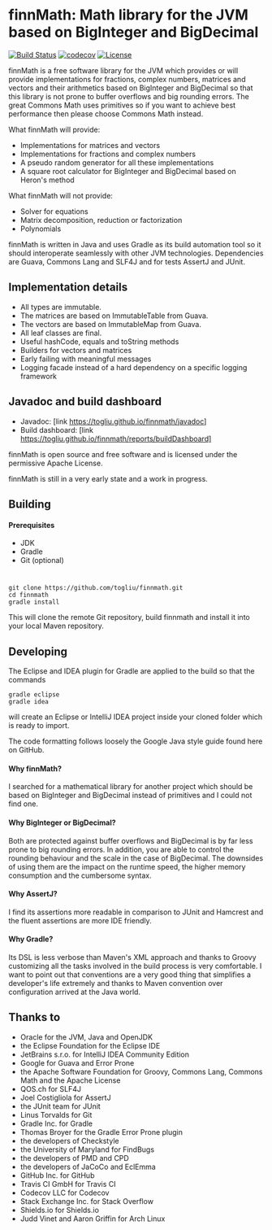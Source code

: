 # finnMath: Math library for the JVM based on BigInteger and BigDecimal

[![Build Status](https://travis-ci.org/togliu/finnmath.svg?branch=master)](https://travis-ci.org/togliu/finnmath)
[![codecov](https://codecov.io/gh/togliu/finnmath/branch/master/graph/badge.svg)](https://codecov.io/gh/togliu/finnmath)
[![License](https://img.shields.io/badge/license-Apache%20License%202.0-blue.svg)](http://shields.io)

finnMath is a free software library for the JVM which provides or will provide implementations for fractions, 
complex numbers, matrices and vectors and their arithmetics based on BigInteger and BigDecimal so that this 
library is not prone to buffer overflows and big rounding errors. The great Commons Math uses primitives 
so if you want to achieve best performance then please choose Commons Math instead.

What finnMath will provide:
* Implementations for matrices and vectors
* Implementations for fractions and complex numbers
* A pseudo random generator for all these implementations
* A square root calculator for BigInteger and BigDecimal based on Heron's method

What finnMath will not provide:
* Solver for equations
* Matrix decomposition, reduction or factorization
* Polynomials

finnMath is written in Java and uses Gradle as its build automation tool so it should interoperate seamlessly with 
other JVM technologies. Dependencies are Guava, Commons Lang and SLF4J and for tests AssertJ and JUnit.

## Implementation details
* All types are immutable.
* The matrices are based on ImmutableTable from Guava.
* The vectors are based on ImmutableMap from Guava.
* All leaf classes are final.
* Useful hashCode, equals and toString methods
* Builders for vectors and matrices
* Early failing with meaningful messages
* Logging facade instead of a hard dependency on a specific logging framework

## Javadoc and build dashboard
* Javadoc: [link https://togliu.github.io/finnmath/javadoc]
* Build dashboard: [link https://togliu.github.io/finnmath/reports/buildDashboard]

finnMath is open source and free software and is licensed under the permissive Apache License.

finnMath is still in a very early state and a work in progress.

## Building

#### Prerequisites
* JDK
* Gradle
* Git (optional)
#
    git clone https://github.com/togliu/finnmath.git
    cd finnmath
    gradle install

This will clone the remote Git repository, build finnmath and install it into your local Maven repository.

## Developing

The Eclipse and IDEA plugin for Gradle are applied to the build so that the commands

    gradle eclipse
    gradle idea

will create an Eclipse or IntelliJ IDEA project inside your cloned folder which is ready to import.

The code formatting follows loosely the Google Java style guide found here on GitHub.    

#### Why finnMath?
I searched for a mathematical library for another project which should be based on BigInteger and BigDecimal instead 
of primitives and I could not find one.

#### Why BigInteger or BigDecimal?
Both are protected against buffer overflows and BigDecimal is by far less prone to big rounding errors. In addition, 
you are able to control the rounding behaviour and the scale in the case of BigDecimal. The downsides of using them 
are the impact on the runtime speed, the higher memory consumption and the cumbersome syntax. 

#### Why AssertJ?
I find its assertions more readable in comparison to JUnit and Hamcrest and the fluent assertions are more IDE 
friendly.

#### Why Gradle?
Its DSL is less verbose than Maven's XML approach and thanks to Groovy customizing all the tasks involved in the 
build process is very comfortable. I want to point out that conventions are a very good thing that simplifies a 
developer's life extremely and thanks to Maven convention over configuration arrived at the Java world.

## Thanks to
* Oracle for the JVM, Java and OpenJDK
* the Eclipse Foundation for the Eclipse IDE
* JetBrains s.r.o. for IntelliJ IDEA Community Edition
* Google for Guava and Error Prone
* the Apache Software Foundation for Groovy, Commons Lang, Commons Math and the Apache License
* QOS.ch for SLF4J 
* Joel Costigliola for AssertJ
* the JUnit team for JUnit
* Linus Torvalds for Git
* Gradle Inc. for Gradle
* Thomas Broyer for the Gradle Error Prone plugin
* the developers of Checkstyle
* the University of Maryland for FindBugs
* the developers of PMD and CPD
* the developers of JaCoCo and EclEmma
* GitHub Inc. for GitHub
* Travis CI GmbH for Travis CI
* Codecov LLC for Codecov
* Stack Exchange Inc. for Stack Overflow
* Shields.io for Shields.io
* Judd Vinet and Aaron Griffin for Arch Linux
